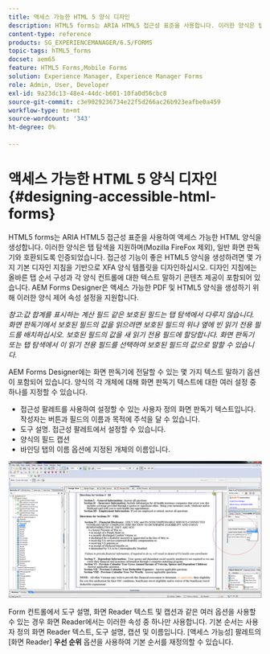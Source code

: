 ```yaml
---
title: 액세스 가능한 HTML 5 양식 디자인
description: HTML5 forms는 ARIA HTML5 접근성 표준을 사용합니다. 이러한 양식은 탭 탐색을 지원하며 공통 화면 판독기와 호환되도록 인증되었습니다.
content-type: reference
products: SG_EXPERIENCEMANAGER/6.5/FORMS
topic-tags: hTML5_forms
docset: aem65
feature: HTML5 Forms,Mobile Forms
solution: Experience Manager, Experience Manager Forms
role: Admin, User, Developer
exl-id: 9a23dc13-48e4-44dc-b601-10fa0d56cbc8
source-git-commit: c3e9029236734e22f5d266ac26b923eafbe0a459
workflow-type: tm+mt
source-wordcount: '343'
ht-degree: 0%

---
```


# 액세스 가능한 HTML 5 양식 디자인 {#designing-accessible-html-forms}

HTML5 forms는 ARIA HTML5 접근성 표준을 사용하여 액세스 가능한 HTML 양식을 생성합니다. 이러한 양식은 탭 탐색을 지원하며(Mozilla FireFox 제외), 일반 화면 판독기와 호환되도록 인증되었습니다. 접근성 기능이 좋은 HTML5 양식을 생성하려면 몇 가지 기본 디자인 지침을 기반으로 XFA 양식 템플릿을 디자인하십시오. 디자인 지침에는 올바른 탭 순서 구성과 각 양식 컨트롤에 대한 텍스트 말하기 콘텐츠 제공이 포함되어 있습니다. AEM Forms Designer은 액세스 가능한 PDF 및 HTML5 양식을 생성하기 위해 이러한 양식 제어 속성 설정을 지원합니다.

*참고:값 합계를 표시하는 계산 필드 같은 보호된 필드는 탭 탐색에서 다루지 않습니다. 화면 판독기에서 보호된 필드의 값을 읽으려면 보호된 필드의 위나 옆에 빈 읽기 전용 필드를 배치하십시오. 보호된 필드의 값을 새 읽기 전용 필드에 할당합니다. 화면 판독기 또는 탭 탐색에서 이 읽기 전용 필드를 선택하여 보호된 필드의 값으로 말할 수 있습니다.*

AEM Forms Designer에는 화면 판독기에 전달할 수 있는 몇 가지 텍스트 말하기 옵션이 포함되어 있습니다. 양식의 각 개체에 대해 화면 판독기 텍스트에 대한 여러 설정 중 하나를 지정할 수 있습니다.

* 접근성 팔레트를 사용하여 설정할 수 있는 사용자 정의 화면 판독기 텍스트입니다. 작성자는 버튼과 필드의 이름과 목적에 주석을 달 수 있습니다.
* 도구 설명. 접근성 팔레트에서 설정할 수 있습니다.
* 양식의 필드 캡션
* 바인딩 탭의 이름 옵션에 지정된 개체의 이름입니다.

![접근성](assets/accessibility.png)

Form 컨트롤에서 도구 설명, 화면 Reader 텍스트 및 캡션과 같은 여러 옵션을 사용할 수 있는 경우 화면 Reader에서는 이러한 속성 중 하나만 사용합니다. 기본 순서는 사용자 정의 화면 Reader 텍스트, 도구 설명, 캡션 및 이름입니다. [액세스 가능성] 팔레트의 [화면 Reader] **우선 순위** 옵션을 사용하여 기본 순서를 재정의할 수 있습니다.
